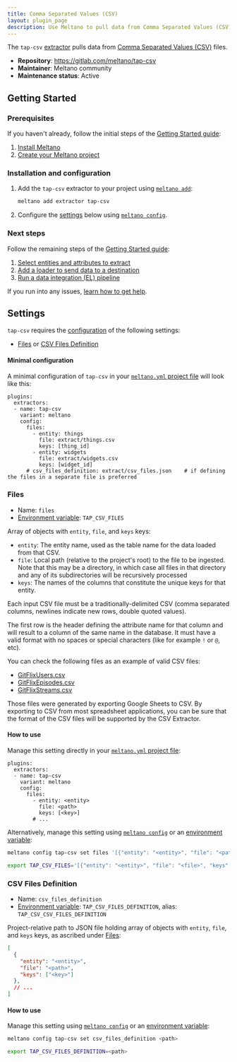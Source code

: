 ```yaml
---
title: Comma Separated Values (CSV)
layout: plugin_page
description: Use Meltano to pull data from Comma Separated Values (CSV) files and load it into Snowflake, PostgreSQL, and more
---
```


The `tap-csv` [extractor](https://meltano.com/plugins/extractors/) pulls data from [Comma Separated Values (CSV)](https://en.wikipedia.org/wiki/Comma-separated_values) files.

- **Repository**: <https://gitlab.com/meltano/tap-csv>
- **Maintainer**: Meltano community
- **Maintenance status**: Active

## Getting Started

### Prerequisites

If you haven't already, follow the initial steps of the [Getting Started guide](https://meltano.com/docs/getting-started.html):

1. [Install Meltano](https://meltano.com/docs/getting-started.html#install-meltano)
1. [Create your Meltano project](https://meltano.com/docs/getting-started.html#create-your-meltano-project)

### Installation and configuration

1. Add the `tap-csv` extractor to your project using [`meltano add`](https://meltano.com/docs/command-line-interface.html#add):

    ```bash
    meltano add extractor tap-csv
    ```

1. Configure the [settings](#settings) below using [`meltano config`](https://meltano.com/docs/command-line-interface.html#config).

### Next steps

Follow the remaining steps of the [Getting Started guide](https://meltano.com/docs/getting-started.html):

1. [Select entities and attributes to extract](https://meltano.com/docs/getting-started.html#select-entities-and-attributes-to-extract)
1. [Add a loader to send data to a destination](https://meltano.com/docs/getting-started.html#add-a-loader-to-send-data-to-a-destination)
1. [Run a data integration (EL) pipeline](https://meltano.com/docs/getting-started.html#run-a-data-integration-el-pipeline)

If you run into any issues, [learn how to get help](https://meltano.com/docs/getting-help.html).

## Settings

`tap-csv` requires the [configuration](https://meltano.com/docs/configuration.html) of the following settings:

- [Files](#files) or [CSV Files Definition](#csv-files-definition)

#### Minimal configuration

A minimal configuration of `tap-csv` in your [`meltano.yml` project file](https://meltano.com/docs/project.html#meltano-yml-project-file) will look like this:

```yml{5-13}
plugins:
  extractors:
  - name: tap-csv
    variant: meltano
    config:
      files:
        - entity: things
          file: extract/things.csv
          keys: [thing_id]
        - entity: widgets
          file: extract/widgets.csv
          keys: [widget_id]
      # csv_files_definition: extract/csv_files.json    # if defining the files in a separate file is preferred
```

### Files

- Name: `files`
- [Environment variable](https://meltano.com/docs/configuration.html#configuring-settings): `TAP_CSV_FILES`

Array of objects with `entity`, `file`, and `keys` keys:
- `entity`: The entity name, used as the table name for the data loaded from that CSV.
- `file`: Local path (relative to the project's root) to the file to be ingested. Note that this may be a directory, in which case all files in that directory and any of its subdirectories will be recursively processed
- `keys`: The names of the columns that constitute the unique keys for that entity.

Each input CSV file must be a traditionally-delimited CSV (comma separated columns, newlines indicate new rows, double quoted values).

The first row is the header defining the attribute name for that column and will result to a column of the same name in the database. It must have a valid format with no spaces or special characters (like for example `!` or `@`, etc).

You can check the following files as an example of valid CSV files:

- [GitFlixUsers.csv](/assets/files/GitFlixUsers.csv)
- [GitFlixEpisodes.csv](/assets/files/GitFlixEpisodes.csv)
- [GitFlixStreams.csv](/assets/files/GitFlixStreams.csv)

Those files were generated by exporting Google Sheets to CSV. By exporting to CSV from most spreadsheet applications, you can be sure that the format of the CSV files will be supported by the CSV Extractor.

#### How to use

Manage this setting directly in your [`meltano.yml` project file](https://meltano.com/docs/project.html#meltano-yml-project-file):

```yml{5-10}
plugins:
  extractors:
  - name: tap-csv
    variant: meltano
    config:
      files:
        - entity: <entity>
          file: <path>
          keys: [<key>]
        # ...
```

Alternatively, manage this setting using [`meltano config`](https://meltano.com/docs/command-line-interface.html#config) or an [environment variable](https://meltano.com/docs/configuration.html#configuring-settings):

```bash
meltano config tap-csv set files '[{"entity": "<entity>", "file": "<path>", "keys": ["<key>", ...]}, ...]'

export TAP_CSV_FILES='[{"entity": "<entity>", "file": "<file>", "keys": ["<key>", ...]}, ...]'
```

### CSV Files Definition

- Name: `csv_files_definition`
- [Environment variable](https://meltano.com/docs/configuration.html#configuring-settings): `TAP_CSV_FILES_DEFINITION`, alias: `TAP_CSV_CSV_FILES_DEFINITION`

Project-relative path to JSON file holding array of objects with `entity`, `file`, and `keys` keys, as ascribed under [Files](#files):

```json
[
  {
    "entity": "<entity>",
    "file": "<path>",
    "keys": ["<key>"]
  },
  // ...
]
```

#### How to use

Manage this setting using [`meltano config`](https://meltano.com/docs/command-line-interface.html#config) or an [environment variable](https://meltano.com/docs/configuration.html#configuring-settings):

```bash
meltano config tap-csv set csv_files_definition <path>

export TAP_CSV_FILES_DEFINITION=<path>
```
